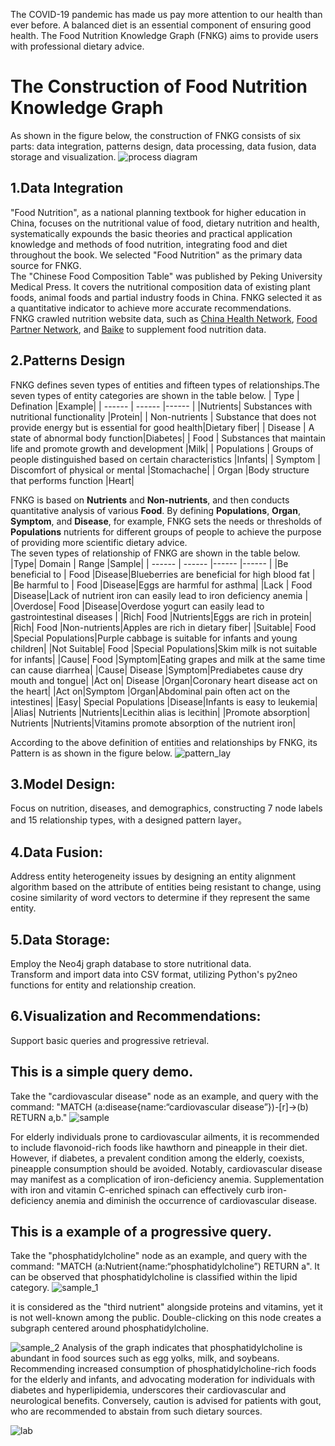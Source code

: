 The COVID-19 pandemic has made us pay more attention to our health than ever before. A balanced diet is an essential component of ensuring good health. The Food Nutrition Knowledge Graph (FNKG) aims to provide users with professional dietary advice.
# The Construction of Food Nutrition Knowledge Graph
As shown in the figure below, the construction of FNKG consists of six parts: data integration, patterns design, data processing, data fusion, data storage and visualization.
![process diagram](https://github.com/Haidi927/Knowledge-Graph-Construction-for-Food-Nutrition/blob/main/The%20Framework%20of%20FNKG.png)
## 1.Data Integration
"Food Nutrition", as a national planning textbook for higher education in China, focuses on the nutritional value of food, dietary nutrition and health, systematically expounds the basic theories and practical application knowledge and methods of food nutrition, integrating food and diet throughout the book. We selected "Food Nutrition" as the primary data source for FNKG.  
The "Chinese Food Composition Table" was published by Peking University Medical Press. It covers the nutritional composition data of existing plant foods, animal foods and partial industry foods in China. FNKG selected it as a quantitative indicator to achieve more accurate recommendations.  
FNKG crawled nutrition website data, such as [China Health Network](https://www.zhys.com/), [Food Partner Network](http://foodmate.net/), and [Baike](https://baike.baidu.com/) to supplement food nutrition data.

## 2.Patterns Design
FNKG defines seven types of entities and fifteen types of relationships.The seven types of entity categories are shown in the table below. 
| Type    | Defination    |Example|
| ------ | ------ |------ |
|Nutrients| Substances with nutritional functionality |Protein|
| Non-nutrients | Substance that does not provide energy but is essential for good health|Dietary fiber|
| Disease  | A state of abnormal body function|Diabetes|
| Food | Substances that  maintain life and promote growth and development  |Milk|
| Populations  | Groups of people distinguished based on certain characteristics  |Infants|
| Symptom  | Discomfort of physical or mental |Stomachache|
| Organ |Body structure that performs function |Heart|  

FNKG is based on **Nutrients** and **Non-nutrients**, and then conducts quantitative analysis of various **Food**. By defining **Populations**, **Organ**, **Symptom**, and **Disease**, for example, FNKG sets the needs or thresholds of **Populations** nutrients for different groups of people to achieve the purpose of providing more scientific dietary advice.  
The seven types of relationship of FNKG are shown in the table below.
|Type| Domain  | Range    |Sample|
| ------ | ------ |------ |------ | 
|Be beneficial to | Food |Disease|Blueberries are beneficial for high blood fat |
|Be harmful to | Food |Disease|Eggs are harmful for asthma|
|Lack | Food |Disease|Lack of nutrient iron can easily lead to iron deficiency anemia |
|Overdose| Food |Disease|Overdose yogurt can easily lead to gastrointestinal diseases |
|Rich| Food |Nutrients|Eggs are rich in protein|
|Rich| Food |Non-nutrients|Apples are rich in dietary fiber|
|Suitable| Food |Special Populations|Purple cabbage is suitable for infants and young children|
|Not Suitable| Food |Special Populations|Skim milk is not suitable for infants|
|Cause| Food |Symptom|Eating grapes and milk at the same time can cause diarrhea|
|Cause| Disease |Symptom|Prediabetes cause dry mouth and tongue|
|Act on| Disease |Organ|Coronary heart disease act on the heart|
|Act on|Symptom |Organ|Abdominal pain often act on the intestines|
|Easy| Special Populations |Disease|Infants is easy to leukemia|
|Alias| Nutrients |Nutrients|Lecithin alias is lecithin|
|Promote absorption| Nutrients |Nutrients|Vitamins promote absorption of the nutrient iron|  

According to the above definition of entities and relationships by FNKG, its Pattern is as shown in the figure below.
![pattern_lay](https://github.com/haidisuper/Knowledge-Graph-Construction-for-Food-Nutrition/blob/main/pattren_lay.png)

## 3.Model Design:
Focus on nutrition, diseases, and demographics, constructing 7 node labels and 15 relationship types, with a designed pattern layer。

## 4.Data Fusion:
Address entity heterogeneity issues by designing an entity alignment algorithm based on the attribute of entities being resistant to change, using cosine similarity of word vectors to determine if they represent the same entity.

## 5.Data Storage:
Employ the Neo4j graph database to store nutritional data.    
Transform and import data into CSV format, utilizing Python's py2neo functions for entity and relationship creation.

## 6.Visualization and Recommendations:
Support basic queries and progressive retrieval.



## This is a simple query demo. 
Take the "cardiovascular disease" node as an example, and query with the command: "MATCH (a:disease{name:“cardiovascular disease”})-[r]->(b) RETURN a,b."
![sample](https://github.com/haidisuper/Knowledge-Graph-Construction-for-Food-Nutrition/blob/main/sample.png)


For elderly individuals prone to cardiovascular ailments, it is recommended to include flavonoid-rich foods like hawthorn and pineapple in their diet. However, if diabetes, a prevalent condition among the elderly, coexists, pineapple consumption should be avoided. Notably, cardiovascular disease may manifest as a complication of iron-deficiency anemia. Supplementation with iron and vitamin C-enriched spinach can effectively curb iron-deficiency anemia and diminish the occurrence of cardiovascular disease.

## This is a example of a progressive query.

Take the "phosphatidylcholine" node as an example, and query with the command: "MATCH (a:Nutrient{name:“phosphatidylcholine”) RETURN a". It can be observed that phosphatidylcholine is classified within the lipid category.
![sample_1](https://github.com/Haidi927/Knowledge-Graph-Construction-for-Food-Nutrition/blob/main/sample_1.png)

it is considered as the "third nutrient" alongside proteins and vitamins, yet it is not well-known among the public. Double-clicking on this node creates a subgraph centered around phosphatidylcholine.

![sample_2](https://github.com/Haidi927/Knowledge-Graph-Construction-for-Food-Nutrition/blob/main/sample_2.png)
Analysis of the graph indicates that phosphatidylcholine is abundant in food sources such as egg yolks, milk, and soybeans. Recommending increased consumption of phosphatidylcholine-rich foods for the elderly and infants, and advocating moderation for individuals with diabetes and hyperlipidemia, underscores their cardiovascular and neurological benefits. Conversely, caution is advised for patients with gout, who are recommended to abstain from such dietary sources.

![lab](https://github.com/haidisuper/Knowledge-Graph-Construction-for-Food-Nutrition/blob/main/lab.png)
